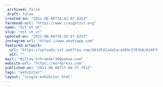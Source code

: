 ```yaml
---
_archived: false
_draft: false
created-on: "2021-08-08T16:42:07.625Z"
facebook-url: "https://www.craigslist.org"
name: "Est Ut Ut"
slug: "est-ut-ut"
updated-on: "2021-08-08T16:42:07.625Z"
instagram-url: "https://www.whatsapp.com"
featured-artwork:
  url: "https://uploads-ssl.webflow.com/601d5412da5ac4d09c5f03b8/610ffc0642d21a0e1dafba30_1628437509935-image19.jpg"
  alt: ""
mail: "Willow.Schroeder10@yahoo.com"
website-url: "https://wordpress.com"
published-on: "2021-08-08T17:04:37.761Z"
tags: "exhibitor"
layout: "single-exhibitor.html"
---
```



